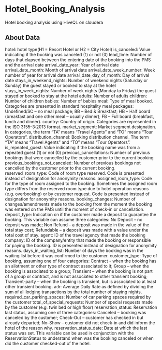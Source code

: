 # Hotel_Booking_Analysis
Hotel booking analysis using HiveQL on cloudera


## About Data
hotel: hotel type(H1 = Resort Hotel or H2 = City Hotel)
is_canceled: Value indicating if the booking was canceled (1) or not (0)
lead_time: Number of days that elapsed between the entering date of the booking into the PMS and the arrival date
arrival_date_year: Year of arrival date
arrival_date_month: Month of arrival date
arrival_date_week_number: Week number of year for arrival date
arrival_date_day_of_month: Day of arrival date
stays_in_weekend_nights: Number of weekend nights (Saturday or Sunday) the guest stayed or booked to stay at the hotel
stays_in_week_nights: Number of week nights (Monday to Friday) the guest stayed or booked to stay at the hotel
adults: Number of adults
children: Number of children
babies: Number of babies
meal: Type of meal booked. Categories are presented in standard hospitality meal packages: Undefined/SC – no meal package; BB – Bed & Breakfast; HB – Half board (breakfast and one other meal – usually dinner); FB – Full board (breakfast, lunch and dinner).
country: Country of origin. Categories are represented in the ISO 3155–3:2013 format.
market_segment: Market segment designation. In categories, the term “TA” means “Travel Agents” and “TO” means “Tour Operators”.
distribution_channel: Booking distribution channel. The term “TA” means “Travel Agents” and “TO” means “Tour Operators”.
is_repeated_guest: Value indicating if the booking name was from a repeated guest (1) or not (0)
previous_cancellations: Number of previous bookings that were cancelled by the customer prior to the current booking
previous_bookings_not_canceled: Number of previous bookings not cancelled by the customer prior to the current booking.
reserved_room_type: Code of room type reserved. Code is presented instead of designation for anonymity reasons.
assigned_room_type: Code for the type of room assigned to the booking. Sometimes the assigned room type differs from the reserved room type due to hotel operation reasons (e.g. overbooking) or by customer request. Code is presented instead of designation for anonymity reasons.
booking_changes: Number of changes/amendments made to the booking from the moment the booking was entered on the PMS until the moment of check-in or cancellation.
deposit_type: Indication on if the customer made a deposit to guarantee the booking. This variable can assume three categories: No Deposit – no deposit was made; Non Refund – a deposit was made in the value of the total stay cost; Refundable – a deposit was made with a value under the total cost of stay.
agent: ID of the travel agency that made the booking
company: ID of the company/entity that made the booking or responsible for paying the booking. ID is presented instead of designation for anonymity reasons.
days_in_waiting_list: Number of days the booking was in the waiting list before it was confirmed to the customer.
customer_type: Type of booking, assuming one of four categories: Contract - when the booking has an allotment or other type of contract associated to it; Group – when the booking is associated to a group; Transient – when the booking is not part of a group or contract, and is not associated to other transient booking; Transient-party – when the booking is transient, but is associated to at least other transient booking.
adr: Average Daily Rate as defined by dividing the sum of all lodging transactions by the total number of staying nights.
required_car_parking_spaces: Number of car parking spaces required by the customer
total_of_special_requests: Number of special requests made by the customer (e.g. twin bed or high floor)
reservation_status: Reservation last status, assuming one of three categories: Canceled – booking was canceled by the customer; Check-Out – customer has checked in but already departed; No-Show – customer did not check-in and did inform the hotel of the reason why.
reservation_status_date: Date at which the last status was set. This variable can be used in conjunction with the ReservationStatus to understand when was the booking canceled or when did the customer checked-out of the hotel.

